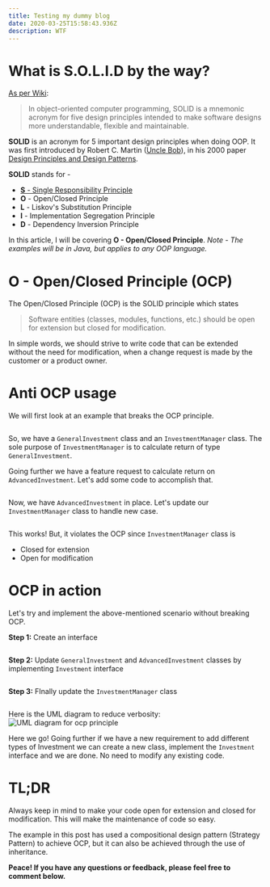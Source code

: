 ```yaml
---
title: Testing my dummy blog
date: 2020-03-25T15:58:43.936Z
description: WTF
---
```

# What is S.O.L.I.D by the way?

[As per Wiki](https://en.wikipedia.org/wiki/SOLID):

> In object-oriented computer programming, SOLID is a mnemonic acronym for five design principles intended to make software designs more understandable, flexible and maintainable.

**SOLID** is an acronym for 5 important design principles when doing OOP. It was first introduced by Robert C. Martin ([Uncle Bob](https://twitter.com/unclebobmartin?ref_src=twsrc%5Egoogle%7Ctwcamp%5Eserp%7Ctwgr%5Eauthor)), in his 2000 paper [Design Principles and Design Patterns](https://web.archive.org/web/20150906155800/http://www.objectmentor.com/resources/articles/Principles_and_Patterns.pdf).

**SOLID** stands for -

* [**S** - Single Responsibility Principle](https://dev.to/linuxnerd/s-o-l-i-d-single-responsibility-principle-3m4g/)
* **O** - Open/Closed Principle
* **L** - Liskov's Substitution Principle
* **I** - Implementation Segregation Principle
* **D** - Dependency Inversion Principle

In this article, I will be covering **O - Open/Closed Principle**. *Note - The examples will be in Java, but applies to any OOP language.*

# O - Open/Closed Principle (OCP)

The Open/Closed Principle (OCP) is the SOLID principle which states

> Software entities (classes, modules, functions, etc.) should be open for extension but closed for modification.

In simple words, we should strive to write code that can be extended without the need for modification, when a change request is made by the customer or a product owner.

# Anti OCP usage

We will first look at an example that breaks the OCP principle.

```java

```

So, we have a `GeneralInvestment` class and an `InvestmentManager` class. The sole purpose of `InvestmentManager` is to calculate return of type `GeneralInvestment`.

Going further we have a feature request to calculate return on `AdvancedInvestment`. Let's add some code to accomplish that.

```java

```

Now, we have `AdvancedInvestment` in place. Let's update our `InvestmentManager` class to handle new case.

```java

```

This works! But, it violates the OCP since `InvestmentManager` class is

* Closed for extension
* Open for modification

# OCP in action

Let's try and implement the above-mentioned scenario without breaking OCP.

**Step 1:** Create an interface

```java

```

**Step 2:** Update `GeneralInvestment` and `AdvancedInvestment` classes by implementing `Investment` interface

```java

```

**Step 3:** FInally update the `InvestmentManager` class

```java

```

Here is the UML diagram to reduce verbosity: ![UML diagram for ocp principle](https://dev-to-uploads.s3.amazonaws.com/i/mzo65d3j9d3u0bj1iyvc.png)

Here we go! Going further if we have a new requirement to add different types of Investment we can create a new class, implement the `Investment` interface and we are done. No need to modify any existing code.

# TL;DR

Always keep in mind to make your code open for extension and closed for modification. This will make the maintenance of code so easy.

The example in this post has used a compositional design pattern (Strategy Pattern) to achieve OCP, but it can also be achieved through the use of inheritance.

**Peace! If you have any questions or feedback, please feel free to comment below.**